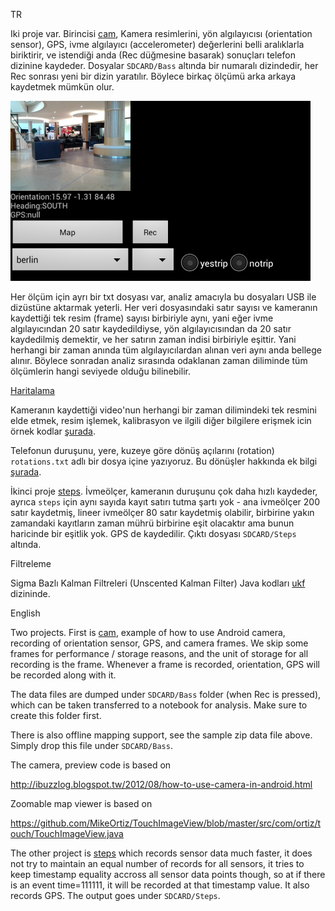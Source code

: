 TR

Iki proje var. Birincisi [cam](cam), Kamera resimlerini, yön
algılayıcısı (orientation sensor), GPS, ivme algılayıcı
(accelerometer) değerlerini belli aralıklarla biriktirir, ve istendiği
anda (Rec düğmesine basarak) sonuçları telefon dizinine
kaydeder. Dosyalar `SDCARD/Bass` altında bir numaralı dizindedir, her
Rec sonrası yeni bir dizin yaratılır. Böylece birkaç ölçümü arka
arkaya kaydetmek mümkün olur.

![](bass.png)

Her ölçüm için ayrı bir txt dosyası var, analiz amacıyla bu dosyaları
USB ile dizüstüne aktarmak yeterli. Her veri dosyasındaki satır sayısı
ve kameranın kaydettiği tek resim (frame) sayısı birbiriyle aynı, yani
eğer ivme algılayıcından 20 satır kaydedildiyse, yön algılayıcısından
da 20 satır kaydedilmiş demektir, ve her satırın zaman indisi
birbiriyle eşittir.  Yani herhangi bir zaman anında tüm
algılayıcılardan alınan veri aynı anda bellege alınır. Böylece
sonradan analiz sırasında odaklanan zaman diliminde tüm ölçümlerin
hangi seviyede olduğu bilinebilir.

[Haritalama](scripts/map.md)

Kameranın kaydettiği video'nun herhangi bir zaman dilimindeki tek
resmini elde etmek, resim işlemek, kalibrasyon ve ilgili diğer
bilgilere erişmek icin örnek kodlar [şurada](scripts/data.md).

Telefonun duruşunu, yere, kuzeye göre dönüş açılarını (rotation)
`rotations.txt` adlı bir dosya içine yazıyoruz. Bu dönüşler hakkında ek
bilgi [şurada](scripts/rotations.md).

İkinci proje [steps](steps). İvmeölçer, kameranın duruşunu çok daha
hızlı kaydeder, ayrıca `steps` için aynı sayıda kayıt satırı tutma
şartı yok - ana ivmeölçer 200 satır kaydetmiş, lineer ivmeölçer 80
satır kaydetmiş olabilir, birbirine yakın zamandaki kayıtların zaman
mührü birbirine eşit olacaktır ama bunun haricinde bir eşitlik
yok. GPS de kaydedilir. Çıktı dosyası `SDCARD/Steps` altında.

Filtreleme

Sigma Bazlı Kalman Filtreleri (Unscented Kalman Filter) Java kodları
[ukf](ukf) dizininde.

English

Two projects. First is [cam](cam), example of how to use Android
camera, recording of orientation sensor, GPS, and camera frames. We
skip some frames for performance / storage reasons, and the unit of
storage for all recording is the frame. Whenever a frame is recorded,
orientation, GPS will be recorded along with it.

The data files are dumped under `SDCARD/Bass` folder (when Rec is
pressed), which can be taken transferred to a notebook for
analysis. Make sure to create this folder first.

There is also offline mapping support, see the sample zip data file
above. Simply drop this file under `SDCARD/Bass`.

The camera, preview code is based on

http://ibuzzlog.blogspot.tw/2012/08/how-to-use-camera-in-android.html

Zoomable map viewer is based on

https://github.com/MikeOrtiz/TouchImageView/blob/master/src/com/ortiz/touch/TouchImageView.java

The other project is [steps](steps) which records sensor data much
faster, it does not try to maintain an equal number of records for all
sensors, it tries to keep timestamp equality accross all sensor data
points though, so at if there is an event time=111111, it will be
recorded at that timestamp value. It also records GPS. The output goes
under `SDCARD/Steps`.


